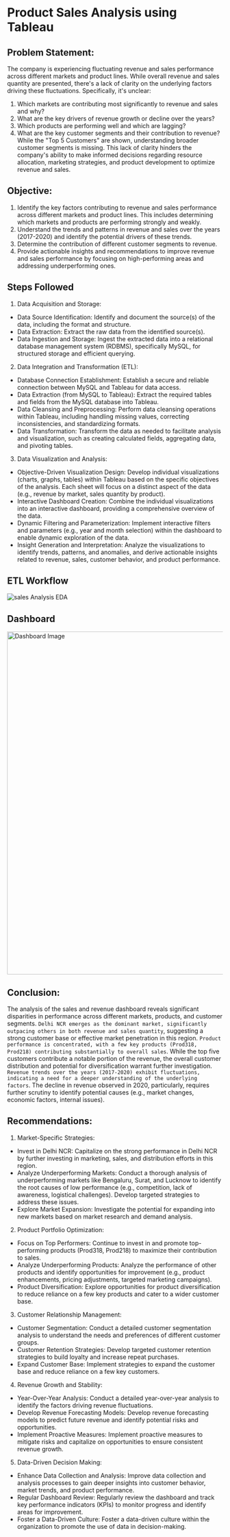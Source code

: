 # Product Sales Analysis using Tableau
## Problem Statement:
The company is experiencing fluctuating revenue and sales performance across different markets and product lines. While overall revenue and sales quantity are presented, there's a lack of clarity on the underlying factors driving these fluctuations. Specifically, it's unclear:
1. Which markets are contributing most significantly to revenue and sales and why? 
2. What are the key drivers of revenue growth or decline over the years?
3. Which products are performing well and which are lagging?
4. What are the key customer segments and their contribution to revenue? While the "Top 5 Customers" are shown, understanding broader customer segments is missing.
This lack of clarity hinders the company's ability to make informed decisions regarding resource allocation, marketing strategies, and product development to optimize revenue and sales.
## Objective:
1.	Identify the key factors contributing to revenue and sales performance across different markets and product lines. This includes determining which markets and products are performing strongly and weakly.
2.	Understand the trends and patterns in revenue and sales over the years (2017-2020) and identify the potential drivers of these trends.
3.	Determine the contribution of different customer segments to revenue.
4.	Provide actionable insights and recommendations to improve revenue and sales performance by focusing on high-performing areas and addressing underperforming ones.
## Steps Followed
1. Data Acquisition and Storage:
- Data Source Identification: Identify and document the source(s) of the data, including the format and structure.
- Data Extraction: Extract the raw data from the identified source(s).
- Data Ingestion and Storage: Ingest the extracted data into a relational database management system (RDBMS), specifically MySQL, for structured storage and efficient querying.

2. Data Integration and Transformation (ETL):
- Database Connection Establishment: Establish a secure and reliable connection between MySQL and Tableau for data access.
- Data Extraction (from MySQL to Tableau): Extract the required tables and fields from the MySQL database into Tableau.
- Data Cleansing and Preprocessing: Perform data cleansing operations within Tableau, including handling missing values, correcting inconsistencies, and standardizing formats.
- Data Transformation: Transform the data as needed to facilitate analysis and visualization, such as creating calculated fields, aggregating data, and pivoting tables.

3. Data Visualization and Analysis:
- Objective-Driven Visualization Design: Develop individual visualizations (charts, graphs, tables) within Tableau based on the specific objectives of the analysis. Each sheet will focus on a distinct aspect of the data (e.g., revenue by market, sales quantity by product).
- Interactive Dashboard Creation: Combine the individual visualizations into an interactive dashboard, providing a comprehensive overview of the data.
- Dynamic Filtering and Parameterization: Implement interactive filters and parameters (e.g., year and month selection) within the dashboard to enable dynamic exploration of the data.
- Insight Generation and Interpretation: Analyze the visualizations to identify trends, patterns, and anomalies, and derive actionable insights related to revenue, sales, customer behavior, and product performance.

## ETL Workflow
![sales Analysis EDA](https://github.com/user-attachments/assets/34175276-1bcf-4af6-a949-2930b18327a3)

## Dashboard
<img width="801" alt="Dashboard Image" src="https://github.com/user-attachments/assets/c2d90edd-b5a6-41b1-829b-e7d70e275b9d" />

## Conclusion:
The analysis of the sales and revenue dashboard reveals significant disparities in performance across different markets, products, and customer segments. ``Delhi NCR emerges as the dominant market, significantly outpacing others in both revenue and sales quantity``, suggesting a strong customer base or effective market penetration in this region. ``Product performance is concentrated, with a few key products (Prod318, Prod218) contributing substantially to overall sales``. While the top five customers contribute a notable portion of the revenue, the overall customer distribution and potential for diversification warrant further investigation. ``Revenue trends over the years (2017-2020) exhibit fluctuations, indicating a need for a deeper understanding of the underlying factors``. The decline in revenue observed in 2020, particularly, requires further scrutiny to identify potential causes (e.g., market changes, economic factors, internal issues).

## Recommendations:
1. Market-Specific Strategies:
  - Invest in Delhi NCR: Capitalize on the strong performance in Delhi NCR by further investing in marketing, sales, and distribution efforts in this region.
  - Analyze Underperforming Markets: Conduct a thorough analysis of underperforming markets like Bengaluru, Surat, and Lucknow to identify the root causes of low performance (e.g., competition, lack of awareness, logistical challenges). Develop targeted strategies to address these issues.
  - Explore Market Expansion: Investigate the potential for expanding into new markets based on market research and demand analysis.
2. Product Portfolio Optimization:
  - Focus on Top Performers: Continue to invest in and promote top-performing products (Prod318, Prod218) to maximize their contribution to sales.
  - Analyze Underperforming Products: Analyze the performance of other products and identify opportunities for improvement (e.g., product enhancements, pricing adjustments, targeted marketing campaigns).
  - Product Diversification: Explore opportunities for product diversification to reduce reliance on a few key products and cater to a wider customer base.
3. Customer Relationship Management:
  - Customer Segmentation: Conduct a detailed customer segmentation analysis to understand the needs and preferences of different customer groups.
  - Customer Retention Strategies: Develop targeted customer retention strategies to build loyalty and increase repeat purchases.
  - Expand Customer Base: Implement strategies to expand the customer base and reduce reliance on a few key customers.
4. Revenue Growth and Stability:
  - Year-Over-Year Analysis: Conduct a detailed year-over-year analysis to identify the factors driving revenue fluctuations.
  - Develop Revenue Forecasting Models: Develop revenue forecasting models to predict future revenue and identify potential risks and opportunities.
  - Implement Proactive Measures: Implement proactive measures to mitigate risks and capitalize on opportunities to ensure consistent revenue growth.
5. Data-Driven Decision Making:
  - Enhance Data Collection and Analysis: Improve data collection and analysis processes to gain deeper insights into customer behavior, market trends, and product performance.
  - Regular Dashboard Review: Regularly review the dashboard and track key performance indicators (KPIs) to monitor progress and identify areas for improvement.
  - Foster a Data-Driven Culture: Foster a data-driven culture within the organization to promote the use of data in decision-making.

